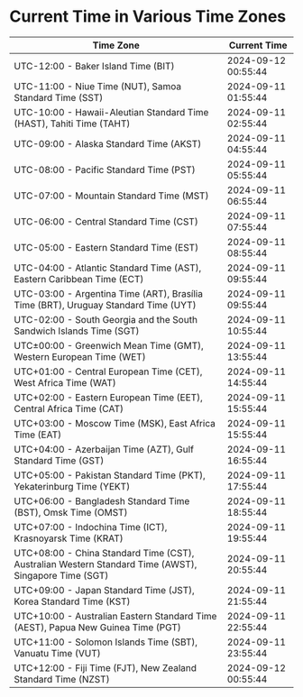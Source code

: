 # Current Time in Various Time Zones

| Time Zone | Current Time |
|-----------|--------------|
| UTC-12:00 - Baker Island Time (BIT) | 2024-09-12 00:55:44 |
| UTC-11:00 - Niue Time (NUT), Samoa Standard Time (SST) | 2024-09-11 01:55:44 |
| UTC-10:00 - Hawaii-Aleutian Standard Time (HAST), Tahiti Time (TAHT) | 2024-09-11 02:55:44 |
| UTC-09:00 - Alaska Standard Time (AKST) | 2024-09-11 04:55:44 |
| UTC-08:00 - Pacific Standard Time (PST) | 2024-09-11 05:55:44 |
| UTC-07:00 - Mountain Standard Time (MST) | 2024-09-11 06:55:44 |
| UTC-06:00 - Central Standard Time (CST) | 2024-09-11 07:55:44 |
| UTC-05:00 - Eastern Standard Time (EST) | 2024-09-11 08:55:44 |
| UTC-04:00 - Atlantic Standard Time (AST), Eastern Caribbean Time (ECT) | 2024-09-11 09:55:44 |
| UTC-03:00 - Argentina Time (ART), Brasília Time (BRT), Uruguay Standard Time (UYT) | 2024-09-11 09:55:44 |
| UTC-02:00 - South Georgia and the South Sandwich Islands Time (SGT) | 2024-09-11 10:55:44 |
| UTC±00:00 - Greenwich Mean Time (GMT), Western European Time (WET) | 2024-09-11 13:55:44 |
| UTC+01:00 - Central European Time (CET), West Africa Time (WAT) | 2024-09-11 14:55:44 |
| UTC+02:00 - Eastern European Time (EET), Central Africa Time (CAT) | 2024-09-11 15:55:44 |
| UTC+03:00 - Moscow Time (MSK), East Africa Time (EAT) | 2024-09-11 15:55:44 |
| UTC+04:00 - Azerbaijan Time (AZT), Gulf Standard Time (GST) | 2024-09-11 16:55:44 |
| UTC+05:00 - Pakistan Standard Time (PKT), Yekaterinburg Time (YEKT) | 2024-09-11 17:55:44 |
| UTC+06:00 - Bangladesh Standard Time (BST), Omsk Time (OMST) | 2024-09-11 18:55:44 |
| UTC+07:00 - Indochina Time (ICT), Krasnoyarsk Time (KRAT) | 2024-09-11 19:55:44 |
| UTC+08:00 - China Standard Time (CST), Australian Western Standard Time (AWST), Singapore Time (SGT) | 2024-09-11 20:55:44 |
| UTC+09:00 - Japan Standard Time (JST), Korea Standard Time (KST) | 2024-09-11 21:55:44 |
| UTC+10:00 - Australian Eastern Standard Time (AEST), Papua New Guinea Time (PGT) | 2024-09-11 22:55:44 |
| UTC+11:00 - Solomon Islands Time (SBT), Vanuatu Time (VUT) | 2024-09-11 23:55:44 |
| UTC+12:00 - Fiji Time (FJT), New Zealand Standard Time (NZST) | 2024-09-12 00:55:44 |
